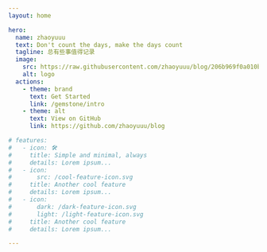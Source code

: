 ```yaml
---
layout: home

hero:
  name: zhaoyuuu
  text: Don't count the days, make the days count
  tagline: 总有些事值得记录
  image:
    src: https://raw.githubusercontent.com/zhaoyuuu/blog/206b969f0a010b2de78851fcecf01a00a96b1626/docs/assets/logo-with-bg.svg
    alt: logo
  actions:
    - theme: brand
      text: Get Started
      link: /gemstone/intro
    - theme: alt
      text: View on GitHub
      link: https://github.com/zhaoyuuu/blog

# features:
#   - icon: 🛠️
#     title: Simple and minimal, always
#     details: Lorem ipsum...
#   - icon:
#       src: /cool-feature-icon.svg
#     title: Another cool feature
#     details: Lorem ipsum...
#   - icon:
#       dark: /dark-feature-icon.svg
#       light: /light-feature-icon.svg
#     title: Another cool feature
#     details: Lorem ipsum...

---
```

